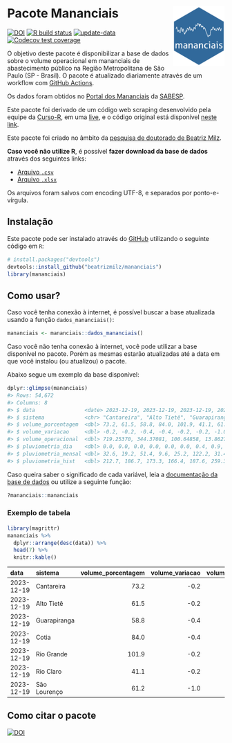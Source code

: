 
<!-- README.md is generated from README.Rmd. Please edit that file -->

# Pacote Mananciais <img src="man/figures/hexlogo.png" align="right" width = "120px"/>

<!-- badges: start -->

[![DOI](https://zenodo.org/badge/DOI/10.5281/zenodo.4733056.svg)](https://doi.org/10.5281/zenodo.4733056)
[![R build
status](https://github.com/beatrizmilz/mananciais/workflows/R-CMD-check/badge.svg)](https://github.com/beatrizmilz/mananciais/actions)
[![update-data](https://github.com/beatrizmilz/mananciais/actions/workflows/2-update_data.yaml/badge.svg)](https://github.com/beatrizmilz/mananciais/actions/workflows/2-update_data.yaml)
[![Codecov test
coverage](https://codecov.io/gh/beatrizmilz/mananciais/branch/master/graph/badge.svg)](https://codecov.io/gh/beatrizmilz/mananciais?branch=master)
<!-- badges: end -->

O objetivo deste pacote é disponibilizar a base de dados sobre o volume
operacional em mananciais de abastecimento público na Região
Metropolitana de São Paulo (SP - Brasil). O pacote é atualizado
diariamente através de um workflow com [GitHub
Actions](https://github.com/beatrizmilz/mananciais/actions).

Os dados foram obtidos no [Portal dos
Mananciais](http://mananciais.sabesp.com.br/Situacao) da
[SABESP](http://site.sabesp.com.br/site/Default.aspx).

Este pacote foi derivado de um código web scraping desenvolvido pela
equipe da [Curso-R](https://www.curso-r.com/), em uma
[live](https://youtu.be/jvZIxrMmOcQ), e o código original está
disponível [neste
link](https://github.com/curso-r/lives/blob/master/drafts/20200730_scraper_sabesp.R).

Este pacote foi criado no âmbito da [pesquisa de doutorado de Beatriz
Milz](https://beatrizmilz.github.io/tese/).

**Caso você não utilize R**, é possível **fazer download da base de
dados** através dos seguintes links:

- [Arquivo
  `.csv`](https://github.com/beatrizmilz/mananciais/raw/master/inst/extdata/mananciais.csv)
- [Arquivo
  `.xlsx`](https://github.com/beatrizmilz/mananciais/blob/master/inst/extdata/mananciais.xlsx?raw=true)

Os arquivos foram salvos com encoding UTF-8, e separados por
ponto-e-vírgula.

## Instalação

Este pacote pode ser instalado através do [GitHub](https://github.com/)
utilizando o seguinte código em `R`:

``` r
# install.packages("devtools")
devtools::install_github("beatrizmilz/mananciais")
library(mananciais)
```

## Como usar?

Caso você tenha conexão à internet, é possível buscar a base atualizada
usando a função `dados_mananciais()`:

``` r
mananciais <- mananciais::dados_mananciais() 
```

Caso você não tenha conexão à internet, você pode utilizar a base
disponível no pacote. Porém as mesmas estarão atualizadas até a data em
que você instalou (ou atualizou) o pacote.

Abaixo segue um exemplo da base disponível:

``` r
dplyr::glimpse(mananciais)
#> Rows: 54,672
#> Columns: 8
#> $ data                <date> 2023-12-19, 2023-12-19, 2023-12-19, 2023-12-19, 2…
#> $ sistema             <chr> "Cantareira", "Alto Tietê", "Guarapiranga", "Cotia…
#> $ volume_porcentagem  <dbl> 73.2, 61.5, 58.8, 84.0, 101.9, 41.1, 61.2, 73.4, 6…
#> $ volume_variacao     <dbl> -0.2, -0.2, -0.4, -0.4, -0.2, -0.2, -1.0, -0.2, -0…
#> $ volume_operacional  <dbl> 719.25370, 344.37081, 100.64858, 13.86277, 114.293…
#> $ pluviometria_dia    <dbl> 0.0, 0.0, 0.0, 0.0, 0.0, 0.0, 0.4, 0.9, 0.0, 19.0,…
#> $ pluviometria_mensal <dbl> 32.6, 19.2, 51.4, 9.6, 25.2, 122.2, 31.4, 32.6, 19…
#> $ pluviometria_hist   <dbl> 212.7, 186.7, 173.3, 166.4, 187.6, 259.3, 214.3, 2…
```

Caso queira saber o significado de cada variável, leia a [documentação
da base de
dados](https://beatrizmilz.github.io/mananciais/reference/mananciais.html)
ou utilize a seguinte função:

``` r
?mananciais::mananciais
```

### Exemplo de tabela

``` r
library(magrittr)
mananciais %>% 
  dplyr::arrange(desc(data)) %>% 
  head(7) %>%
  knitr::kable()
```

| data       | sistema      | volume_porcentagem | volume_variacao | volume_operacional | pluviometria_dia | pluviometria_mensal | pluviometria_hist |
|:-----------|:-------------|-------------------:|----------------:|-------------------:|-----------------:|--------------------:|------------------:|
| 2023-12-19 | Cantareira   |               73.2 |            -0.2 |          719.25370 |              0.0 |                32.6 |             212.7 |
| 2023-12-19 | Alto Tietê   |               61.5 |            -0.2 |          344.37081 |              0.0 |                19.2 |             186.7 |
| 2023-12-19 | Guarapiranga |               58.8 |            -0.4 |          100.64858 |              0.0 |                51.4 |             173.3 |
| 2023-12-19 | Cotia        |               84.0 |            -0.4 |           13.86277 |              0.0 |                 9.6 |             166.4 |
| 2023-12-19 | Rio Grande   |              101.9 |            -0.2 |          114.29317 |              0.0 |                25.2 |             187.6 |
| 2023-12-19 | Rio Claro    |               41.1 |            -0.2 |            5.61640 |              0.0 |               122.2 |             259.3 |
| 2023-12-19 | São Lourenço |               61.2 |            -1.0 |           54.36992 |              0.4 |                31.4 |             214.3 |

## Como citar o pacote

[![DOI](https://zenodo.org/badge/DOI/10.5281/zenodo.4733056.svg)](https://doi.org/10.5281/zenodo.4733056)
